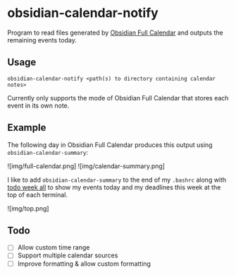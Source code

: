 # obsidian-calendar-notify

Program to read files generated by [Obsidian Full Calendar](https://davish.github.io/obsidian-full-calendar/) and outputs the remaining events today.

## Usage

`obsidian-calendar-notify <path(s) to directory containing calendar notes>`

Currently only supports the mode of Obsidian Full Calendar that stores each event in its own note.

## Example

The following day in Obsidian Full Calendar produces this output using `obsidian-calendar-summary`:

![img/full-calendar.png]
![img/calendar-summary.png]

I like to add `obsidian-calendar-summary` to the end of my `.bashrc` along with [todo week all](https://github.com/Jachdich/todo-rs) to show my events today and my deadlines this week at the top of each terminal.

![img/top.png]

## Todo

- [ ] Allow custom time range
- [ ] Support multiple calendar sources
- [ ] Improve formatting & allow custom formatting
